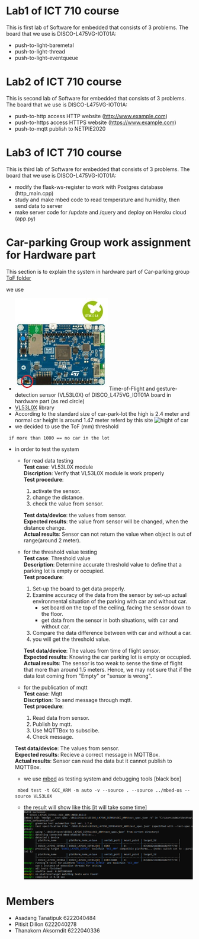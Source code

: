 # Lab1 of ICT 710 course  
This is first lab of Software for embedded that consists of 3 problems. The board that we use is DISCO-L475VG-IOT01A:
- push-to-light-baremetal
- push-to-light-thread
- push-to-light-eventqueue

# Lab2 of ICT 710 course  
This is second lab of Software for embedded that consists of 3 problems. The board that we use is DISCO-L475VG-IOT01A:
- push-to-http access HTTP website (http://www.example.com)
- push-to-https access HTTPS website (https://www.example.com)
- push-to-mqtt publish to NETPIE2020

# Lab3 of ICT 710 course 
This is third lab of Software for embedded that consists of 3 problems. The board that we use is DISCO-L475VG-IOT01A:
- modify the flask-ws-register to work with Postgres database (http_main.cpp)
- study and make mbed code to read temperature and humidity, then send data to server
- make server code for /update and /query and deploy on Heroku cloud (app.py)

# Car-parking Group work assignment for Hardware part
This section is to explain the system in hardware part of Car-parking group [ToF folder](https://github.com/ICT710-TAIST-12-Group1/software_Taist/tree/master/ToF)

we use 
- ![DISCO_L475VG_IOT01A](./image/DISCO_L475VG_IOT01A.jpg) Time-of-Flight and gesture-detection sensor (VL53L0X) of DISCO_L475VG_IOT01A board in hardware part (as red circle)
- [VL53L0X](https://os.mbed.com/teams/ST/code/VL53L0X/#e9269ff624ed) library 
- According to the standard size of car-park-lot the high is 2.4 meter and normal car height is around 1.47 meter referd by this site ![hight of car](https://3.bp.blogspot.com/-PGCxG6SMCxs/VgtPimM3dVI/AAAAAAAAC00/lYaVA7Xlj2A/s640/%25E0%25B8%25A3%25E0%25B8%25B0%25E0%25B8%2594%25E0%25B8%25B1%25E0%25B8%259A%25E0%25B8%2584%25E0%25B8%25A7%25E0%25B8%25B2%25E0%25B8%25A1%25E0%25B8%25AA%25E0%25B8%25B9%25E0%25B8%2587%25E0%25B8%2582%25E0%25B8%25AD%25E0%25B8%2587%25E0%25B8%259B%25E0%25B8%25A3%25E0%25B8%25B0%25E0%25B8%2595%25E0%25B8%25B9%25E0%25B8%2595%25E0%25B8%25B2%25E0%25B8%25A1%25E0%25B8%25A5%25E0%25B8%25B1%25E0%25B8%2581%25E0%25B8%25A9%25E0%25B8%2593%25E0%25B8%25B0%25E0%25B8%2581%25E0%25B8%25B2%25E0%25B8%25A3%25E0%25B9%2583%25E0%25B8%258A%25E0%25B9%2589%25E0%25B8%2587%25E0%25B8%25B2%25E0%25B8%2599%25E0%25B8%2595%25E0%25B9%2588%25E0%25B8%25B2%25E0%25B8%2587%25E0%25B9%2586.jpg) 
- we decided to use the ToF (mm) threshold
```
 if more than 1000 == no car in the lot
```
- in order to test the system 
    - for read data testing  
        **Test case**: VL53L0X module  
        **Discription**: Verify that VL53L0X module is work properly  
        **Test procedure**:  
        1.	activate the sensor.  
        2.	change the distance.
        3.	check the value from sensor.  
	
        **Test data/device**: the values from sensor.  
        **Expected results**: the value from sensor will be changed, when the distance change.  
        **Actual results**: Sensor can not return the value when object is out of range(around 2 meter).

    - for the threshold value testing   
        **Test case**: Threshold value  
        **Description**: Determine accurate threshold value to define that a parking lot is empty or occupied.  
        **Test procedure**:   
        1.	Set-up the board to get data properly.    
        2.	Examine accuracy of the data from the sensor by set-up actual environmental situation of the parking with car and without car.     
            - set board on the top of the ceiling, facing the sensor down to the floor.     
            - get data from the sensor in both situations, with car and without car.  
        3. Compare the data difference between with car and without a car.   
        4. you will get the threshold value.  

        **Test data/device**: The values from time of flight sensor.    
        **Expected results**: Knowing the car parking lot is empty or occupied.   
        **Actual results**: The sensor is too weak to sense the time of flight that more than around 1.5 meters. Hence, we may not sure that if the data lost coming from "Empty" or "sensor is wrong".    

    - for the publication of mqtt  
	**Test case**: Mqtt  
        **Discription**: To send message through mqtt.  
        **Test procedure**:  
        1.	Read data from sensor.  
        2.	Publish by mqtt.  
        3.	Use MQTTBox to subscibe.  
        4.	Check message.  
	
	**Test data/device**: The values from sensor.  
        **Expected results**: Recieve a correct message in MQTTBox.  
        **Actual results**: Sensor can read the data but it cannot publish to MQTTBox.  


    - we use [mbed](https://os.mbed.com/docs/mbed-os/v5.15/tools/test-and-debug.html) as testing system and debugging tools [black box]
    ```
     mbed test -t GCC_ARM -m auto -v --source . --source ../mbed-os --source VL53L0X
    ```
    - the result will show like this [it will take some time] ![testing-result](./image/testing-result.png)






# Members
- Asadang Tanatipuk     6222040484  
- Pitisit Dillon        6222040278  
- Thanakorn Aksorndit   6222040336  
